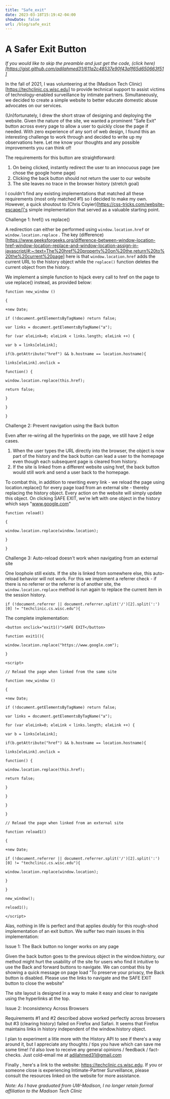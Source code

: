 ```yaml
---
title: "Safe_exit"
date: 2023-03-18T15:19:42-04:00
showDate: false
url: /blog/safe_exit
---
```


# A Safer Exit Button

*If you would like to skip the preamble and just get the code, (click here)[https://gist.github.com/adilahmed31/611a2c48537e90f43a1f65d650663f51]*

In the fall of 2021, I was volunteering at the (Madison Tech Clinic)[https://techclinic.cs.wisc.edu] to provide technical support to assist victims of technology-enabled surveillance by intimate partners. Simultaneously, we decided to create a simple website to better educate domestic abuse advocates on our services. 

(Un)fortunately, I drew the short straw of designing and deploying the website. Given the nature of the site, we wanted a prominent "Safe Exit" button across every page to allow a user to quickly close the page if needed. With zero experience of any sort of web design, I found this an interesting challenge to work through and decided to write up my observations here. Let me know your thoughts and any possible improvements you can think of! 

The requirements for this button are straightforward:

1. On being clicked, instantly redirect the user to an innocuous page (we chose the google home page)
2. Clicking the back button should not return the user to our website
3. The site leaves no trace in the browser history (stretch goal)

I couldn't find any existing implementations that matched all these requirements (most only matched #1) so I decided to make my own. However, a quick shoutout to (Chris Coyier)[https://css-tricks.com/website-escape/]'s simple implementation that served as a valuable starting point.

Challenge 1: href() vs replace()

A redirection can either be performed using `window.location.href` or `window.location.replace` . The key (difference)[https://www.geeksforgeeks.org/difference-between-window-location-href-window-location-replace-and-window-location-assign-in-javascript/#:~:text=The%20href%20property%20on%20the,return%20to%20the%20current%20page] here is that `window.location.href` adds the current URL to the history object while the `replace()` function deletes the current object from the history. 

We implement a simple function to hijack every call to href on the page to use replace() instead, as provided below:
```
function new_window ()

{

+new Date;

if (!document.getElementsByTagName) return false;

var links = document.getElementsByTagName("a");

for (var eleLink=0; eleLink < links.length; eleLink ++) {

var b = links[eleLink];

if(b.getAttribute("href") && b.hostname == location.hostname){

links[eleLink].onclick =

function() {

window.location.replace(this.href);

return false;

}

}

}
```

Challenge 2: Prevent navigation using the Back button

Even after re-wiring all the hyperlinks on the page, we still have 2 edge cases. 

1. When the user types the URL directly into the browser, the object is now part of the history and the back button can lead a user to the homepage even though each subsequent page is cleared from history.
2. If the site is linked from a different website using href, the back button would still work and send a user back to the homepage. 

To combat this, in addition to rewriting every link - we reload the page using location.replace() for every page load from an external site - thereby replacing the history object. Every action on the website will simply update this object. On clicking SAFE EXIT, we're left with one object in the history which says "www.google.com"
```
function reload()

{

window.location.replace(window.location);

}

}
```
Challenge 3: Auto-reload doesn't work when navigating from an external site

One loophole still exists. If the site is linked from somewhere else, this auto-reload behavior will not work. For this we implement a referrer check - if there is no referrer or the referrer is of another site, the `window.location.replace` method is run again to replace the current item in the session history. 
```
if (!document.referrer || document.referrer.split('/')[2].split(':')[0] != "techclinic.cs.wisc.edu"){
```
The complete implementation:
```
<button onclick="exit1()">SAFE EXIT</button>

function exit1(){

window.location.replace("https://www.google.com");

}

<script>

// Reload the page when linked from the same site

function new_window ()

{

+new Date;

if (!document.getElementsByTagName) return false;

var links = document.getElementsByTagName("a");

for (var eleLink=0; eleLink < links.length; eleLink ++) {

var b = links[eleLink];

if(b.getAttribute("href") && b.hostname == location.hostname){

links[eleLink].onclick =

function() {

window.location.replace(this.href);

return false;

}

}

}

}

// Reload the page when linked from an external site

function reload1()

{

+new Date;

if (!document.referrer || document.referrer.split('/')[2].split(':')[0] != "techclinic.cs.wisc.edu"){

window.location.replace(window.location);

}

}

new_window();

reload1();

</script>
```


Alas, nothing in life is perfect and that applies doubly for this rough-shod implementation of an exit button. We suffer two main issues in this implementation:

Issue 1: The Back button no longer works on any page

Given the back button goes to the previous object in the window.history, our method might hurt the usability of the site for users who find it intuitive to use the Back and forward buttons to navigate. We can combat this by showing a quick message on page load "To preserve your privacy, the Back button is disabled. Please use the links to navigate and the SAFE EXIT button to close the website"

The site layout is designed in a way to make it easy and clear to navigate using the hyperlinks at the top.

Issue 2: Inconsistency Across Browsers

Requirements #1 and #2 described above worked perfectly across browsers but #3 (clearing history) failed on Firefox and Safari. It seems that Firefox maintains links in history independent of the window.history object.

I plan to experiment a litle more with the History API to see if there's a way around it, but I appreciate any thoughts / tips you have which can save me some time! I'd also love to receive any general opinions / feedback / fact-checks. Just cold-email me at adilahmed31@gmail.com

Finally , here's a link to the website: https://techclinic.cs.wisc.edu. If you or someone close is experiencing Intimate-Partner Surveillance, please consult the resources linked on the website for more assistance. 


*Note: As I have graduated from UW-Madison, I no longer retain formal affiliation to the Madison Tech Clinic*